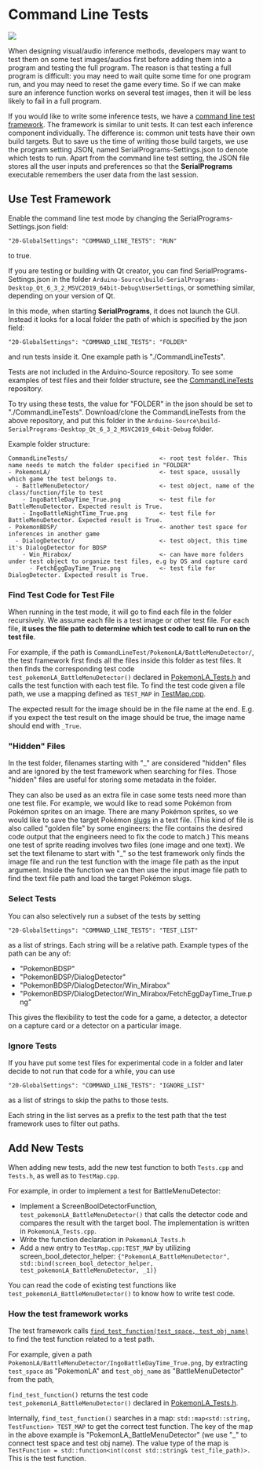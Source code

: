 # Command Line Tests

[<img src="https://canary.discordapp.com/api/guilds/695809740428673034/widget.png?style=banner2">](https://discord.gg/cQ4gWxN)

When designing visual/audio inference methods,
developers may want to test them on some test images/audios first before adding them into a program and testing the full program.
The reason is that testing a full program is difficult:
you may need to wait quite some time for one program run, and you may need to reset the game every time.
So if we can make sure an inference function works on several test images, then it will be less likely to fail in a full program.

If you would like to write some inference tests, we have a [command line test framework](https://github.com/PokemonAutomation/Arduino-Source/blob/main/SerialPrograms/Source/Tests/CommandLineTests.h).
The framework is similar to unit tests. It can test each inference component individually.
The difference is: common unit tests have their own build targets.
But to save us the time of writing those build targets, we use the program setting JSON, named SerialPrograms-Settings.json to denote which tests to run. Apart from the command line test setting, the JSON file stores all the user inputs and preferences so that the **SerialPrograms** executable remembers the user data from the last session.

## Use Test Framework

Enable the command line test mode by changing the SerialPrograms-Settings.json field:
```
"20-GlobalSettings": "COMMAND_LINE_TESTS": "RUN"
```
to true. 

If you are testing or building with Qt creator, you can find SerialPrograms-Settings.json in the folder `Arduino-Source\build-SerialPrograms-Desktop_Qt_6_3_2_MSVC2019_64bit-Debug\UserSettings`, or something similar, depending on your version of Qt.

In this mode, when starting **SerialPrograms**, it does not launch the GUI. Instead it looks for a local folder the path of which is specified by the json field:
```
"20-GlobalSettings": "COMMAND_LINE_TESTS": "FOLDER"
```
and run tests inside it.
One example path is "./CommandLineTests".

Tests are not included in the Arduino-Source repository. To see some examples of test files and their folder structure, see the [CommandLineTests](https://github.com/PokemonAutomation/CommandLineTests) repository. 

To try using these tests, the value for "FOLDER" in the json should be set to "./CommandLineTests". Download/clone the CommandLineTests from the above repository, and put this folder in the `Arduino-Source\build-SerialPrograms-Desktop_Qt_6_3_2_MSVC2019_64bit-Debug` folder.

Example folder structure:
```
CommandLineTests/                          <- root test folder. This name needs to match the folder specified in "FOLDER"
- PokemonLA/                               <- test space, ususally which game the test belongs to.
  - BattleMenuDetector/                    <- test object, name of the class/function/file to test
    - IngoBattleDayTime_True.png           <- test file for BattleMenuDetector. Expected result is True.
    - IngoBattleNightTime_True.png         <- test file for BattleMenuDetector. Expected result is True.
- PokemonBDSP/                             <- another test space for inferences in another game
  - DialogDetector/                        <- test object, this time it's DialogDetector for BDSP
    - Win_Mirabox/                         <- can have more folders under test object to organize test files, e.g by OS and capture card
      - FetchEggDayTime_True.png           <- test file for DialogDetector. Expected result is True.
```

### Find Test Code for Test File

When running in the test mode, it will go to find each file in the folder recursively.
We assume each file is a test image or other test file. For each file, **it uses the file path to determine which test code to call to run on the test file**.

For example, if the path is `CommandLineTest/PokemonLA/BattleMenuDetector/`, the test framework first finds all the files inside this folder as test files.
It then finds the corresponding test code `test_pokemonLA_BattleMenuDetector()` declared in [PokemonLA_Tests.h](https://github.com/PokemonAutomation/Arduino-Source/blob/main/SerialPrograms/Source/Tests/PokemonLA_Tests.h) and calls the test function with each test file.
To find the test code given a file path, we use a mapping defined as `TEST_MAP` in [TestMap.cpp](https://github.com/PokemonAutomation/Arduino-Source/blob/main/SerialPrograms/Source/Tests/TestMap.cpp).

The expected result for the image should be in the file name at the end. E.g. if you expect the test result on the image should be true, the image name should end with `_True`.

### "Hidden" Files

In the test folder, filenames starting with "\_" are considered "hidden" files and are ignored by the test framework when searching for files.
Those "hidden" files are useful for storing some metadata in the folder.

They can also be used as an extra file in case some tests need more than one test file.
For example, we would like to read some Pokémon from Pokémon sprites on an image.
There are many Pokémon sprites, so we would like to save the target Pokémon [slugs](Slug.md) in a text file.
(This kind of file is also called "golden file" by some engineers: the file contains the desired code output that
the engineers need to fix the code to match.)
This means one test of sprite reading involves two files (one image and one text).
We set the text filename to start with "\_" so the test framework only finds the image file and 
run the test function with the image file path as the input argument.
Inside the function we can then use the input image file path to find the text file path and load the target Pokémon slugs.

### Select Tests

You can also selectively run a subset of the tests by setting
```
"20-GlobalSettings": "COMMAND_LINE_TESTS": "TEST_LIST"
```
as a list of strings. Each string will be a relative path. Example types of the path can be any of:
 - "PokemonBDSP"
 - "PokemonBDSP/DialogDetector"
 - "PokemonBDSP/DialogDetector/Win_Mirabox"
 - "PokemonBDSP/DialogDetector/Win_Mirabox/FetchEggDayTime_True.png"

This gives the flexibility to test the code for a game, a detector, a detector on a capture card or a detector on a particular image.

### Ignore Tests

If you have put some test files for experimental code in a folder and later decide to not run that code for a while,
you can use
```
"20-GlobalSettings": "COMMAND_LINE_TESTS": "IGNORE_LIST"
```
as a list of strings to skip the paths to those tests.

Each string in the list serves as a prefix to the test path that the test framework uses to filter out paths.

## Add New Tests

When adding new tests, add the new test function to both `Tests.cpp` and `Tests.h`, as well as to `TestMap.cpp`.

For example, in order to implement a test for BattleMenuDetector:
- Implement a ScreenBoolDetectorFunction, `test_pokemonLA_BattleMenuDetector()` that calls the detector code and compares the result with the target bool. The implementation is written in `PokemonLA_Tests.cpp`.
- Write the function declaration in `PokemonLA_Tests.h`
- Add a new entry to `TestMap.cpp:TEST_MAP` by utilizing screen_bool_detector_helper:
`{"PokemonLA_BattleMenuDetector", std::bind(screen_bool_detector_helper, test_pokemonLA_BattleMenuDetector, _1)}`

You can read the code of existing test functions like `test_pokemonLA_BattleMenuDetector()` to know how to write test code.

### How the test framework works

The test framework calls [`find_test_function(test_space, test_obj_name)`](https://github.com/PokemonAutomation/Arduino-Source/blob/main/SerialPrograms/Source/Tests/TestMap.h) to find the test function related to a test path.

For example, given a path `PokemonLA/BattleMenuDetector/IngoBattleDayTime_True.png`, by extracting `test_space` as "PokemonLA" and `test_obj_name` as "BattleMenuDetector" from the path,

`find_test_function()` returns the test code `test_pokemonLA_BattleMenuDetector()` declared in [PokemonLA_Tests.h](https://github.com/PokemonAutomation/Arduino-Source/blob/main/SerialPrograms/Source/Tests/PokemonLA_Tests.h).
 
Internally, `find_test_function()` searches in a map: `std::map<std::string, TestFunction> TEST_MAP` to get the correct test function.
The key of the map in the above example is "PokemonLA_BattleMenuDetector" (we use "\_" to connect test space and test obj name).
The value type of the map is `TestFunction = std::function<int(const std::string& test_file_path)>.` This is the test function.


